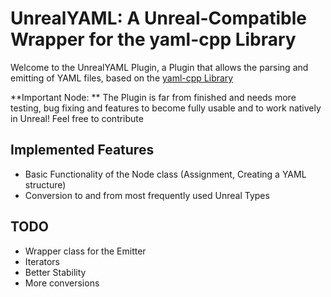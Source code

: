# UnrealYAML: A Unreal-Compatible Wrapper for the yaml-cpp Library

Welcome to the UnrealYAML Plugin, a Plugin that allows the parsing and emitting of YAML files, based on the [yaml-cpp Library](https://github.com/jbeder/yaml-cpp)

**Important Node: ** The Plugin is far from finished and needs more testing, bug fixing and features to become fully usable and to work natively in Unreal! Feel free to contribute

## Implemented Features
- Basic Functionality of the Node class (Assignment, Creating a YAML structure)
- Conversion to and from most frequently used Unreal Types

## TODO
- Wrapper class for the Emitter
- Iterators
- Better Stability
- More conversions
